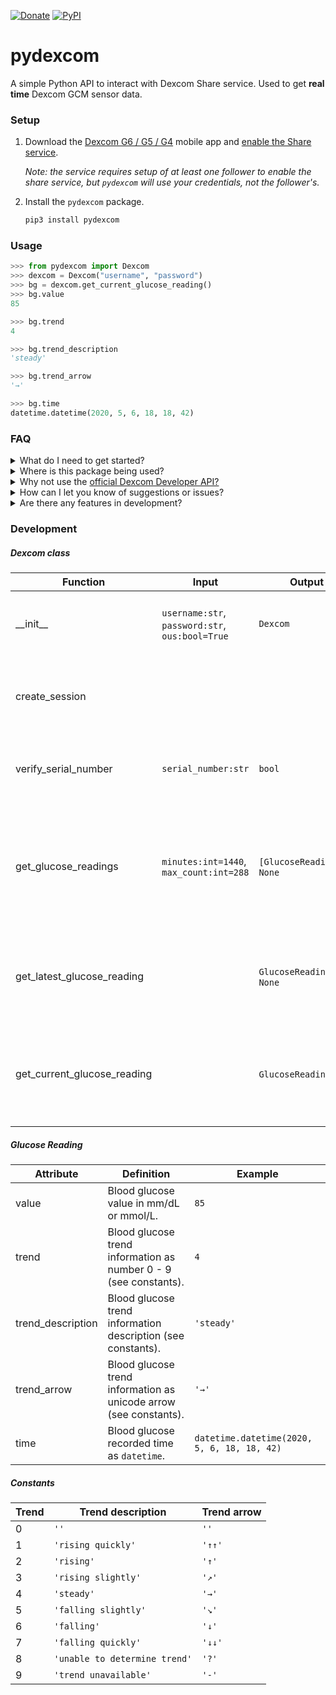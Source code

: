 [![Donate](https://img.shields.io/badge/Donate-PayPal-green?style=flat-square)](https://www.paypal.me/gagebenne)
[![PyPI](https://img.shields.io/pypi/v/pydexcom?style=flat-square)](https://www.pypi.org/project/pydexcom)

# pydexcom

A simple Python API to interact with Dexcom Share service. Used to get **real time** Dexcom GCM sensor data.

### Setup

1. Download the [Dexcom G6 / G5 / G4](https://www.dexcom.com/apps) mobile app and [enable the Share service](https://provider.dexcom.com/education-research/cgm-education-use/videos/setting-dexcom-share-and-follow).

    *Note: the service requires setup of at least one follower to enable the share service, but `pydexcom` will use your credentials, not the follower's.*

2. Install the `pydexcom` package.
    ```python
    pip3 install pydexcom
    ```

### Usage

```python
>>> from pydexcom import Dexcom
>>> dexcom = Dexcom("username", "password")
>>> bg = dexcom.get_current_glucose_reading()
>>> bg.value
85

>>> bg.trend
4

>>> bg.trend_description
'steady'

>>> bg.trend_arrow
'→'

>>> bg.time
datetime.datetime(2020, 5, 6, 18, 18, 42)
```

### FAQ

<details>
<summary>What do I need to get started?</a></summary>
<br/>
If you are currently on the Dexcom GCM system, all you need is the appropriate mobile app with the Dexcom Share service enabled.
</details>
<details>
<summary>Where is this package being used?</a></summary>
<br/>
For now this package is just being used in the <a href="https://github.com/home-assistant/core/pull/33852">Dexcom home assistant integration</a>, but is generic enough to be used in lots of applications.
</details>

<details>
<summary>Why not use the <a href="https://developer.dexcom.com/">official Dexcom Developer API?</a></summary>
<br/>
The official Dexcom API is a great tool to view trends, statistics, and day-by-day data, but is not suitable for real time fetching of glucose readings.
</details>
<details>
<summary>How can I let you know of suggestions or issues?</summary>
<br/>
By all means submit a pull request if you have a feature you'd like to see in the next release, alternatively you may leave a issue if you have a suggestion or bug you'd like to alert me of. 
</details>
<details>
<summary>Are there any features in development?</summary>
<br/>
Sure, I'm thinking of implementing a session status checker, or maybe an asynchronus version. That being said, simplicity - getting real time blood glucose information - is most important to this package.
</details>

### Development

##### Dexcom class

| Function                    | Input                                                   | Output                          | Description                                                  |
| --------------------------- | ------------------------------------------------------- | ------------------------------- | ------------------------------------------------------------ |
| \_\_init\_\_                | `username:str`,<br/>`password:str`,<br/>`ous:bool=True` | `Dexcom`                        | Dexcom constructor, stores authentication information        |
| create_session              |                                                         |                                 | Creates Dexcom Share API session by getting session id       |
| verify_serial_number        | `serial_number:str`                                     | `bool`                          | Verifies if a transmitter serial number is assigned to you   |
| get_glucose_readings        | `minutes:int=1440`,<br/>`max_count:int=288`             | `[GlucoseReading]`/<br />`None` | Gets max_count glucose readings within the past minutes, None if no glucose reading in the past 24 hours |
| get_latest_glucose_reading  |                                                         | `GlucoseReading`/<br />`None`   | Gets latest available glucose reading, None if no glucose reading in the past 24 hours |
| get_current_glucose_reading |                                                         | `GlucoseReading`/`None`         | Gets current available glucose reading, None if no glucose reading in the past 6 minutes |

##### Glucose Reading

| Attribute         | Definition                                                   | Example                                     |
| ----------------- | ------------------------------------------------------------ | ------------------------------------------- |
| value             | Blood glucose value in mm/dL or mmol/L.                      | `85`                                        |
| trend             | Blood glucose trend information as number 0 - 9 (see constants). | `4`                                         |
| trend_description | Blood glucose trend information description (see constants). | `'steady'`                                  |
| trend_arrow       | Blood glucose trend information as unicode arrow (see constants). | `'→'`                                       |
| time              | Blood glucose recorded time as `datetime`.                   | `datetime.datetime(2020, 5, 6, 18, 18, 42)` |

##### Constants

| Trend | Trend description             | Trend arrow |
| ----- | ----------------------------- | ----------- |
| 0     | `''`                          | `''`        |
| 1     | `'rising quickly'`            | `'↑↑'`      |
| 2     | `'rising'`                    | `'↑'`       |
| 3     | `'rising slightly'`           | `'↗'`       |
| 4     | `'steady'`                    | `'→'`       |
| 5     | `'falling slightly'`          | `'↘'`       |
| 6     | `'falling'`                   | `'↓'`       |
| 7     | `'falling quickly'`           | `'↓↓'`      |
| 8     | `'unable to determine trend'` | `'?'`       |
| 9     | `'trend unavailable'`         | `'-'`       |
